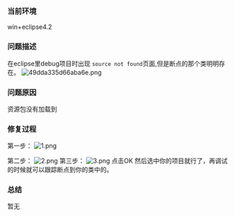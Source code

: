 ### 当前环境
win+eclipse4.2

### 问题描述
在eclipse里debug项目时出现 `source not found`页面,但是断点的那个类明明存在。
![49dda335d66aba6e.png](http://www.tzr.me/images/2019/01/04/49dda335d66aba6e.png)

### 问题原因
资源包没有加载到
### 修复过程
第一步：
![1.png](http://www.tzr.me/images/2019/01/04/1.png)

第二步：
![2.png](http://www.tzr.me/images/2019/01/04/2.png)
第三步：
![3.png](http://www.tzr.me/images/2019/01/04/3.png)
点击OK 然后选中你的项目就行了，再调试的时候就可以跟踪断点到你的类中的。

### 总结
暂无